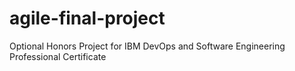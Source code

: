 # agile-final-project
Optional Honors Project for IBM DevOps and Software Engineering Professional Certificate
